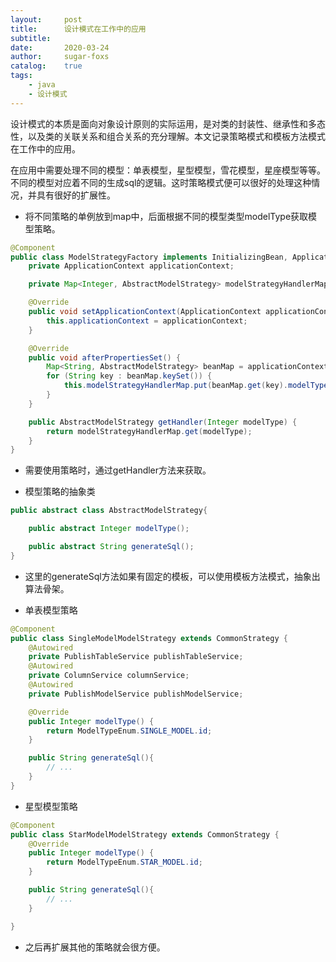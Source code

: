 ```yaml
---
layout:     post
title:      设计模式在工作中的应用
subtitle:   
date:       2020-03-24
author:     sugar-foxs
catalog: 	true
tags:
    - java
    - 设计模式
---
```


设计模式的本质是面向对象设计原则的实际运用，是对类的封装性、继承性和多态性，以及类的关联关系和组合关系的充分理解。本文记录策略模式和模板方法模式在工作中的应用。
<!-- more -->

在应用中需要处理不同的模型：单表模型，星型模型，雪花模型，星座模型等等。不同的模型对应着不同的生成sql的逻辑。这时策略模式便可以很好的处理这种情况，并具有很好的扩展性。

- 将不同策略的单例放到map中，后面根据不同的模型类型modelType获取模型策略。
```java
@Component
public class ModelStrategyFactory implements InitializingBean, ApplicationContextAware {
    private ApplicationContext applicationContext;

    private Map<Integer, AbstractModelStrategy> modelStrategyHandlerMap = new HashMap<>();

    @Override
    public void setApplicationContext(ApplicationContext applicationContext) throws BeansException {
        this.applicationContext = applicationContext;
    }

    @Override
    public void afterPropertiesSet() {
        Map<String, AbstractModelStrategy> beanMap = applicationContext.getBeansOfType(AbstractModelStrategy.class);
        for (String key : beanMap.keySet()) {
            this.modelStrategyHandlerMap.put(beanMap.get(key).modelType(), beanMap.get(key));
        }
    }

    public AbstractModelStrategy getHandler(Integer modelType) {
        return modelStrategyHandlerMap.get(modelType);
    }
}
```
- 需要使用策略时，通过getHandler方法来获取。

- 模型策略的抽象类
```java
public abstract class AbstractModelStrategy{

    public abstract Integer modelType();

    public abstract String generateSql();
}
```
- 这里的generateSql方法如果有固定的模板，可以使用模板方法模式，抽象出算法骨架。

- 单表模型策略
```java
@Component
public class SingleModelModelStrategy extends CommonStrategy {
    @Autowired
    private PublishTableService publishTableService;
    @Autowired
    private ColumnService columnService;
    @Autowired
    private PublishModelService publishModelService;

    @Override
    public Integer modelType() {
        return ModelTypeEnum.SINGLE_MODEL.id;
    }

    public String generateSql(){
        // ...
    }
}
```

- 星型模型策略
```java
@Component
public class StarModelModelStrategy extends CommonStrategy {
    @Override
    public Integer modelType() {
        return ModelTypeEnum.STAR_MODEL.id;
    }

    public String generateSql(){
        // ...
    }

}
```

- 之后再扩展其他的策略就会很方便。
